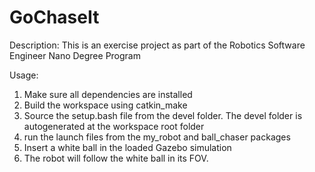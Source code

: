 # GoChaseIt

Description: This is an exercise project as part of the Robotics Software Engineer Nano Degree Program

Usage:

1) Make sure all dependencies are installed
2) Build the workspace using catkin_make
3) Source the setup.bash file from the devel folder. The devel folder is autogenerated at the workspace root folder
4) run the launch files from the my_robot and ball_chaser packages
5) Insert a white ball in the loaded Gazebo simulation
6) The robot will follow the white ball in its FOV.
